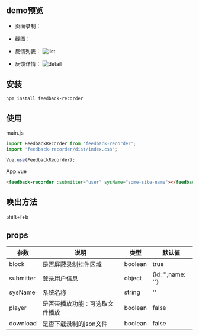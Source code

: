 ## demo预览
- 页面录制：

- 截图：


- 反馈列表：
![list](https://intranetproxy.alipay.com/skylark/lark/0/2019/png/35994/1561107104926-547196ed-270f-4331-aa6f-4b222bc5153b.png) 

- 反馈详情：
![detail](https://intranetproxy.alipay.com/skylark/lark/0/2019/png/35994/1561107126710-988637c7-b155-4505-a803-35660311646e.png) 

## 安装
```bash
npm install feedback-recorder
```
## 使用
main.js
```js
import FeedbackRecorder from 'feedback-recorder';
import 'feedback-recorder/dist/index.css';

Vue.use(FeedbackRecorder);
```
App.vue
```html
<feedback-recorder :submitter="user" sysName="some-site-name"></feedback-recorder>
```
## 唤出方法
shift+f+b

## props

| 参数 | 说明 | 类型 | 默认值 |
| -------- | -------- | -------- | -------- |
| block     | 是否屏蔽录制挂件区域     | boolean     | true     |
| submitter      | 登录用户信息     | object     | {id: '',name: ''}     |
| sysName       | 系统名称     | string     | ''     |
| player     		| 是否带播放功能：可选取文件播放     | boolean     | false     |
| download        | 是否下载录制的json文件     | boolean     | false     |
